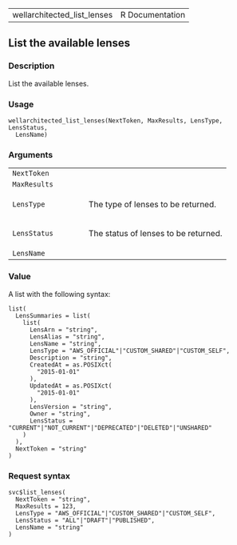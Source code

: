 <table style="width: 100%;">
<tbody>
<tr class="odd">
<td>wellarchitected_list_lenses</td>
<td style="text-align: right;">R Documentation</td>
</tr>
</tbody>
</table>

## List the available lenses

### Description

List the available lenses.

### Usage

    wellarchitected_list_lenses(NextToken, MaxResults, LensType, LensStatus,
      LensName)

### Arguments

<table>
<colgroup>
<col style="width: 35%" />
<col style="width: 65%" />
</colgroup>
<tbody>
<tr class="odd">
<td><code
id="wellarchitected_list_lenses_:_NextToken">NextToken</code></td>
<td></td>
</tr>
<tr class="even">
<td><code
id="wellarchitected_list_lenses_:_MaxResults">MaxResults</code></td>
<td></td>
</tr>
<tr class="odd">
<td><code
id="wellarchitected_list_lenses_:_LensType">LensType</code></td>
<td><p>The type of lenses to be returned.</p></td>
</tr>
<tr class="even">
<td><code
id="wellarchitected_list_lenses_:_LensStatus">LensStatus</code></td>
<td><p>The status of lenses to be returned.</p></td>
</tr>
<tr class="odd">
<td><code
id="wellarchitected_list_lenses_:_LensName">LensName</code></td>
<td></td>
</tr>
</tbody>
</table>

### Value

A list with the following syntax:

    list(
      LensSummaries = list(
        list(
          LensArn = "string",
          LensAlias = "string",
          LensName = "string",
          LensType = "AWS_OFFICIAL"|"CUSTOM_SHARED"|"CUSTOM_SELF",
          Description = "string",
          CreatedAt = as.POSIXct(
            "2015-01-01"
          ),
          UpdatedAt = as.POSIXct(
            "2015-01-01"
          ),
          LensVersion = "string",
          Owner = "string",
          LensStatus = "CURRENT"|"NOT_CURRENT"|"DEPRECATED"|"DELETED"|"UNSHARED"
        )
      ),
      NextToken = "string"
    )

### Request syntax

    svc$list_lenses(
      NextToken = "string",
      MaxResults = 123,
      LensType = "AWS_OFFICIAL"|"CUSTOM_SHARED"|"CUSTOM_SELF",
      LensStatus = "ALL"|"DRAFT"|"PUBLISHED",
      LensName = "string"
    )
